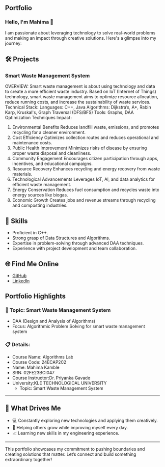 ## Portfolio
### Hello, I'm Mahima 👋
I am passionate about leveraging technology to solve real-world problems and making an impact through creative solutions. 
Here's a glimpse into my journey:  
## 🛠 Projects
### Smart Waste Management System 
OVERVIEW: 
Smart waste management is about using technology and data to create a more efficient waste industry. Based on IoT (Internet of Things) technology, 
smart waste management aims to optimize resource allocation, reduce running costs, and increase the sustainability of waste services.
Technical Stack: 
Languages: C++, Java
Algorithms: Dijkstra’s, A*, Rabin Karp, Kruskal's, Graph Traversal (DFS/BFS)
Tools: Graphs, DAA Optimization Techniques
Impact:
1. Environmental Benefits
Reduces landfill waste, emissions, and promotes recycling for a cleaner environment.
2. Cost Efficiency
Optimizes collection routes and reduces operational and maintenance costs.
3. Public Health Improvement
Minimizes risks of disease by ensuring proper waste disposal and cleanliness.
4. Community Engagement
Encourages citizen participation through apps, incentives, and educational campaigns.
5. Resource Recovery
Enhances recycling and energy recovery from waste materials.
6. Technological Advancements
Leverages IoT, AI, and data analytics for efficient waste management.
7. Energy Conservation
Reduces fuel consumption and recycles waste into energy sources like biogas.
8. Economic Growth
Creates jobs and revenue streams through recycling and composting industries.
## 🚀 Skills  
- Proficient in C++. 
- Strong grasp of Data Structures and Algorithms.  
- Expertise in problem-solving through advanced DAA techniques.  
- Experience with project development and team collaboration.  
## 🌐 Find Me Online
- [GitHub](https://github.com/MahimaKamble/PORTFHOLIO.github.io/edit/main/README.md)
- [LinkedIn](https://)
## Portfolio Highlights
### 🎯 Topic: Smart Waste Management System
- DAA (Design and Analysis of Algorithms)  
- Focus: Algorithmic Problem Solving for smart waste management system 
### 📋 Details:
- Course Name: Algorithms Lab
- Course Code: 24ECAP202  
- Name: Mahima Kamble
- SRN: 02FE23BCI047
- Course Instructor:Dr. Priyanka Gavade  
- University:KLE TECHNOLOGICAL UNIVERSITY
  - Topic: Smart Waste Management System
---
## 🎨 What Drives Me  
- 💻 Constantly exploring new technologies and applying them creatively.
- 🤝 Helping others grow while improving myself every day.  
- 📈 Learning new skills in my engineering experience.  
---
This portfolio showcases my commitment to pushing boundaries and creating solutions that matter. 
Let’s connect and build something extraordinary together!
